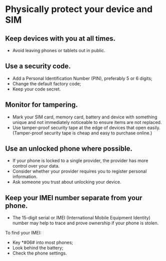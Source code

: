[Title]: # (General Precautions)
[Order]: # (5)

# Physically protect your device and SIM

## Keep devices with you at all times. 

*	Avoid leaving phones or tablets out in public.

## Use a security code.

*	Add a Personal Identification Number (PIN), preferably 5 or 6 digits;
*	Change the default factory code;
*	Keep your code secret. 

## Monitor for tampering. 

* 	Mark your SIM card, memory card, battery and device with something unique and not immediately noticeable to ensure items are not replaced. 
*	Use tamper-proof security tape at the edge of devices that open easily. (Tamper-proof security tape is cheap and easy to purchase online.)

## Use an unlocked phone where possible.

*   If your phone is locked to a single provider, the provider has more control over your data. 
*	Consider whether your provider requires you to register personal information.
*	Ask someone you trust about unlocking your device. 

## Keep your IMEI number separate from your phone.

*   The 15-digit serial or IMEI (International Mobile Equipment Identity) number may help to trace and prove ownership if your phone is stolen.

To find your IMEI: 

*	Key *#06# into most phones; 
*	Look behind the battery; 
*	Check the phone settings.  

